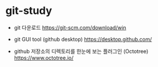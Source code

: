 # git-study

* git 다운로드
https://git-scm.com/download/win

* git GUI tool (github desktop)
https://desktop.github.com/

* github 저장소의 디렉토리를 한눈에 보는 플러그인 (Octotree)
https://www.octotree.io/